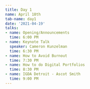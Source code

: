 ```yaml
---
title: Day 1
name: April 18th
tab-name: day1
date: '2021-04-19'
talks:
- name: Opening/Announcements
  time: 6:00 PM
- name: Keynote Talk
  speaker: Cameron Kunzelman
  time: 6:30 PM
- name: How to Avoid Burnout
  time: 7:30 PM
- name: How to do Digital Portfolios
  time: 8:30 PM
- name: IGDA Detroit - Ascot Smith
  time: 9:00 PM
---
```


